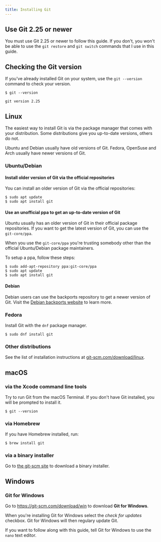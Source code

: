 ```yaml
---
title: Installing Git
---
```


## Use Git 2.25 or newer

You must use Git 2.25 or newer to follow this guide.
If you don't, you won't be able to use the `git restore` and `git switch` commands that I use in this guide.

## Checking the Git version

If you've already installed Git on your system, use the `git --version` command to check your version.

```git
$ git --version

git version 2.25
```

## Linux

The easiest way to install Git is via the package manager that comes with your distribution.
Some distributions give you up-to-date versions, others do not.

Ubuntu and Debian usually have old versions of Git.
Fedora, OpenSuse and Arch usually have newer versions of Git.

### Ubuntu/Debian

#### Install older version of Git via the official repositories

You can install an older version of Git via the official repositories:

```
$ sudo apt update
$ sudo apt install git
```

#### Use an unofficial ppa to get an up-to-date version of Git

Ubuntu usually has an older version of Git in their official package repositories.
If you want to get the latest version of Git, you can use the `git-core/ppa`.

When you use the `git-core/ppa` you're trusting somebody other than the official Ubuntu/Debian package maintainers.

To setup a ppa, follow these steps:

```
$ sudo add-apt-repository ppa:git-core/ppa
$ sudo apt update
$ sudo apt install git
```

#### Debian

Debian users can use the backports repository to get a newer version of Git.
Visit the [Debian backports website](https://backports.debian.org/) to learn more.

### Fedora

Install Git with the `dnf` package manager.

```
$ sudo dnf install git
```

### Other distributions

See the list of installation instructions at [git-scm.com/download/linux](https://git-scm.com/download/linux).

## macOS

### via the Xcode command line tools

Try to run Git from the macOS Terminal.
If you don't have Git installed, you will be prompted to install it.

```git
$ git --version
```

### via Homebrew

If you have Homebrew installed, run:

```
$ brew install git
```

### via a binary installer

Go to [the git-scm site](https://git-scm.com/download/mac) to download a binary installer.

## Windows

### Git for Windows

Go to https://git-scm.com/download/win to download **Git for Windows**.

When you're installing Git for Windows select the _check for updates_ checkbox.
Git for Windows will then regulary update Git.

If you want to follow along with this guide, tell Git for Windows to use the `nano` text editor.
